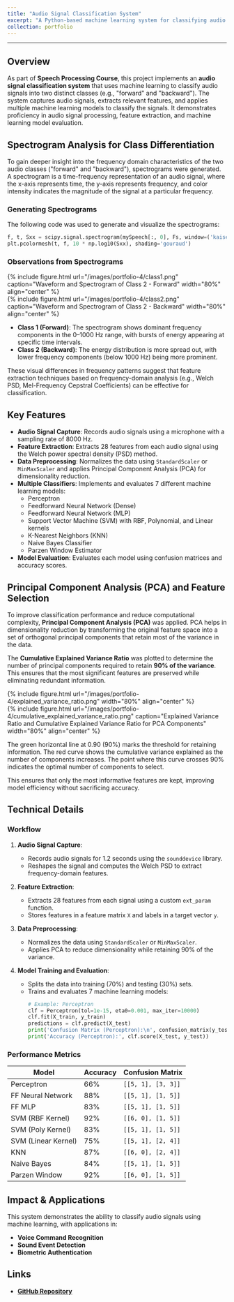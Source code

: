 ```yaml
---
title: "Audio Signal Classification System"
excerpt: "A Python-based machine learning system for classifying audio signals into two classes using feature extraction and multiple classifiers <br/><img src='/images/portfolio-4/thumbnail.jpeg'>"
collection: portfolio
---
```

---
## Overview
As part of **Speech Processing Course**, this project implements an **audio signal classification system** that uses machine learning to classify audio signals into two distinct classes (e.g., "forward" and "backward"). The system captures audio signals, extracts relevant features, and applies multiple machine learning models to classify the signals. It demonstrates proficiency in audio signal processing, feature extraction, and machine learning model evaluation.


## Spectrogram Analysis for Class Differentiation
To gain deeper insight into the frequency domain characteristics of the two audio classes ("forward" and "backward"), spectrograms were generated. A spectrogram is a time-frequency representation of an audio signal, where the x-axis represents time, the y-axis represents frequency, and color intensity indicates the magnitude of the signal at a particular frequency.

### Generating Spectrograms
The following code was used to generate and visualize the spectrograms:

```python
f, t, Sxx = scipy.signal.spectrogram(mySpeech[:, 0], Fs, window=('kaiser', 5), nperseg=500, noverlap=475)
plt.pcolormesh(t, f, 10 * np.log10(Sxx), shading='gouraud')
```

### Observations from Spectrograms
<div class="row justify-content-center"> 
    <div class="col-sm-4"> 
        {% include figure.html url="/images/portfolio-4/class1.png" caption="Waveform and Spectrogram of Class 2 - Forward" width="80%" align="center" %} 
    </div> 
    <div class="col-sm-4"> 
        {% include figure.html url="/images/portfolio-4/class2.png" caption="Waveform and Spectrogram of Class 2 - Backward" width="80%" align="center" %}
    </div> 
</div>

- **Class 1 (Forward)**: The spectrogram shows dominant frequency components in the 0–1000 Hz range, with bursts of energy appearing at specific time intervals.
- **Class 2 (Backward)**: The energy distribution is more spread out, with lower frequency components (below 1000 Hz) being more prominent.

These visual differences in frequency patterns suggest that feature extraction techniques based on frequency-domain analysis (e.g., Welch PSD, Mel-Frequency Cepstral Coefficients) can be effective for classification.

## Key Features
- **Audio Signal Capture**: Records audio signals using a microphone with a sampling rate of 8000 Hz.
- **Feature Extraction**: Extracts 28 features from each audio signal using the Welch power spectral density (PSD) method.
- **Data Preprocessing**: Normalizes the data using `StandardScaler` or `MinMaxScaler` and applies Principal Component Analysis (PCA) for dimensionality reduction.
- **Multiple Classifiers**: Implements and evaluates 7 different machine learning models:
  - Perceptron
  - Feedforward Neural Network (Dense)
  - Feedforward Neural Network (MLP)
  - Support Vector Machine (SVM) with RBF, Polynomial, and Linear kernels
  - K-Nearest Neighbors (KNN)
  - Naive Bayes Classifier
  - Parzen Window Estimator
- **Model Evaluation**: Evaluates each model using confusion matrices and accuracy scores.

## Principal Component Analysis (PCA) and Feature Selection

To improve classification performance and reduce computational complexity, **Principal Component Analysis (PCA)** was applied. PCA helps in dimensionality reduction by transforming the original feature space into a set of orthogonal principal components that retain most of the variance in the data.

The **Cumulative Explained Variance Ratio** was plotted to determine the number of principal components required to retain **90% of the variance**. This ensures that the most significant features are preserved while eliminating redundant information.

<div class="row justify-content-center"> 
    <div class="col-sm-6"> 
        {% include figure.html url="/images/portfolio-4/explained_variance_ratio.png" width="80%" align="center" %} 
    </div> 
</div>

<div class="row justify-content-center"> 
    <div class="col-sm-6"> 
        {% include figure.html url="/images/portfolio-4/cumulative_explained_variance_ratio.png" caption="Explained Variance Ratio and Cumulative Explained Variance Ratio for PCA Components" width="80%" align="center" %} 
    </div> 
</div>

The green horizontal line at 0.90 (90%) marks the threshold for retaining information. The red curve shows the cumulative variance explained as the number of components increases. The point where this curve crosses 90% indicates the optimal number of components to select.

This ensures that only the most informative features are kept, improving model efficiency without sacrificing accuracy.

## Technical Details
### Workflow
1. **Audio Signal Capture**:
   - Records audio signals for 1.2 seconds using the `sounddevice` library.
   - Reshapes the signal and computes the Welch PSD to extract frequency-domain features.

2. **Feature Extraction**:
   - Extracts 28 features from each signal using a custom `ext_param` function.
   - Stores features in a feature matrix `X` and labels in a target vector `y`.

3. **Data Preprocessing**:
   - Normalizes the data using `StandardScaler` or `MinMaxScaler`.
   - Applies PCA to reduce dimensionality while retaining 90% of the variance.

4. **Model Training and Evaluation**:
   - Splits the data into training (70%) and testing (30%) sets.
   - Trains and evaluates 7 machine learning models:
     ```python
     # Example: Perceptron
     clf = Perceptron(tol=1e-15, eta0=0.001, max_iter=10000)
     clf.fit(X_train, y_train)
     predictions = clf.predict(X_test)
     print('Confusion Matrix (Perceptron):\n', confusion_matrix(y_test, predictions))
     print('Accuracy (Perceptron):', clf.score(X_test, y_test))
     ```

### Performance Metrics

| Model               | Accuracy | Confusion Matrix       |
|---------------------|----------|------------------------|
| Perceptron          | 66%      | `[[5, 1], [3, 3]]`    |
| FF Neural Network   | 88%      | `[[5, 1], [1, 5]]`    |
| FF MLP              | 83%      | `[[5, 1], [1, 5]]`    |
| SVM (RBF Kernel)    | 92%      | `[[6, 0], [1, 5]]`    |
| SVM (Poly Kernel)   | 83%      | `[[5, 1], [1, 5]]`    |
| SVM (Linear Kernel) | 75%      | `[[5, 1], [2, 4]]`    |
| KNN                 | 87%      | `[[6, 0], [2, 4]]`    |
| Naive Bayes         | 84%      | `[[5, 1], [1, 5]]`    |
| Parzen Window       | 92%      | `[[6, 0], [1, 5]]`    |

## Impact & Applications
This system demonstrates the ability to classify audio signals using machine learning, with applications in:

- **Voice Command Recognition**
- **Sound Event Detection**
- **Biometric Authentication**

## Links
- **[GitHub Repository](https://github.com/PHYRA47/Computer-Vision/tree/main/speech-processing-labs)**
